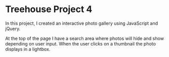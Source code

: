 # Treehouse Project 4

In this project, I created an interactive photo gallery using JavaScript and jQuery. 

At the top of the page I have a search area where photos will hide and show depending on user input. 
When the user clicks on a thumbnail the photo displays in a lightbox. 

